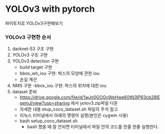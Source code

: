 # YOLOv3 with pytorch
파이토치로 YOLOv3구현해보기


### YOLOv3 구현한 순서
1. darknet-53 구조 구현
2. YOLOv3 구조 구현
3. YOLOv3 detection 구현
    - build target 구현
    - bbox_wh_iou 구현: 박스의 모양에 관한 iou
    - 손실 계산
4. NMS 구현
    -bbox_iou 구현: 박스의 위치에 대한 iou
5. dataset 준비
    - https://drive.google.com/file/d/1wJn0GOGcWpHwe60tN3lP63cb28lEqemJ/view?usp=sharing 에서 yolov3.zip파일 다운
    - 자세한 내용 etup_coco_dataset.sh 파일의 주석 참고
    - 리눅스 터미널에서 아래의 명령어 실행(본인은 cygwin 사용)
    - bash setup_coco_dataset.sh
        - bash 했을 때 잘 안되면 터미널에서 파일 안의 코드를 한줄 한줄 실행한다. 
